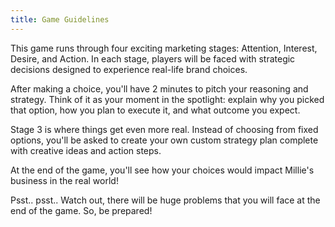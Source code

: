```yaml
---
title: Game Guidelines
---
```


This game runs through four exciting marketing stages: Attention, Interest, Desire, and Action. In each stage, players will be faced with strategic decisions designed to experience real-life brand choices.

After making a choice, you'll have 2 minutes to pitch your reasoning and strategy. Think of it as your moment in the spotlight: explain why you picked that option, how you plan to execute it, and what outcome you expect.

Stage 3 is where things get even more real. Instead of choosing from fixed options, you'll be asked to create your own custom strategy plan complete with creative ideas and action steps.

At the end of the game, you'll see how your choices would impact Millie's business in the real world!

Psst.. psst.. Watch out, there will be huge problems that you will face at the end of the game. So, be prepared!
